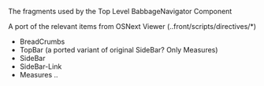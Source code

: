 The fragments used by the Top Level BabbageNavigator Component

A port of the relevant items from OSNext Viewer (..front/scripts/directives/*)
- BreadCrumbs
- TopBar (a ported variant of original SideBar? Only Measures)
- SideBar
- SideBar-Link
- Measures ..
